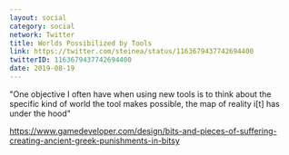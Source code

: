 ```yaml
---
layout: social
category: social
network: Twitter
title: Worlds Possibilized by Tools
link: https://twitter.com/steinea/status/1163679437742694400
twitterID: 1163679437742694400
date: 2019-08-19
---
```


"One objective I often have when using new tools is to think about the specific kind of world the tool makes possible, the map of reality i[t] has under the hood"

<https://www.gamedeveloper.com/design/bits-and-pieces-of-suffering-creating-ancient-greek-punishments-in-bitsy>
